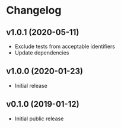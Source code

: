 # Changelog

## v1.0.1 (2020-05-11)

* Exclude tests from acceptable identifiers
* Update dependencies

## v1.0.0 (2020-01-23)

* Initial release

## v0.1.0 (2019-01-12)

* Initial public release

